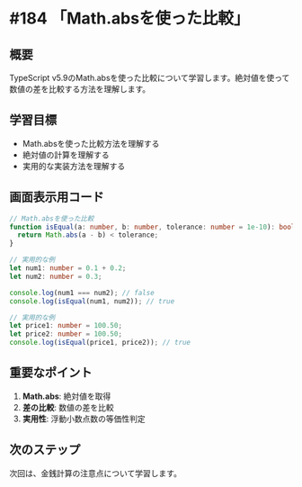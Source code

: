 # #184 「Math.absを使った比較」

## 概要
TypeScript v5.9のMath.absを使った比較について学習します。絶対値を使って数値の差を比較する方法を理解します。

## 学習目標
- Math.absを使った比較方法を理解する
- 絶対値の計算を理解する
- 実用的な実装方法を理解する

## 画面表示用コード

```typescript
// Math.absを使った比較
function isEqual(a: number, b: number, tolerance: number = 1e-10): boolean {
  return Math.abs(a - b) < tolerance;
}

// 実用的な例
let num1: number = 0.1 + 0.2;
let num2: number = 0.3;

console.log(num1 === num2); // false
console.log(isEqual(num1, num2)); // true

// 実用的な例
let price1: number = 100.50;
let price2: number = 100.50;
console.log(isEqual(price1, price2)); // true
```

## 重要なポイント
1. **Math.abs**: 絶対値を取得
2. **差の比較**: 数値の差を比較
3. **実用性**: 浮動小数点数の等価性判定

## 次のステップ
次回は、金銭計算の注意点について学習します。

